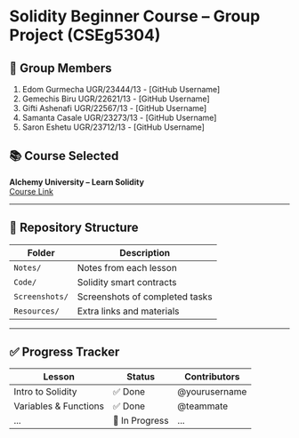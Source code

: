 # Solidity Beginner Course – Group Project (CSEg5304)

## 👥 Group Members
1. Edom Gurmecha     UGR/23444/13 - [GitHub Username]
2. Gemechis Biru     UGR/22621/13 - [GitHub Username]
3. Gifti Ashenafi    UGR/22567/13 - [GitHub Username]
4. Samanta Casale    UGR/23273/13 - [GitHub Username]
5. Saron Eshetu      UGR/23712/13 - [GitHub Username]

## 📚 Course Selected
**Alchemy University – Learn Solidity**  
[Course Link](https://www.alchemy.com/university/courses/solidity)

---

## 📁 Repository Structure

| Folder       | Description |
|--------------|-------------|
| `Notes/`     | Notes from each lesson |
| `Code/`      | Solidity smart contracts |
| `Screenshots/` | Screenshots of completed tasks |
| `Resources/` | Extra links and materials |

---

## ✅ Progress Tracker

| Lesson               | Status     | Contributors |
|----------------------|------------|--------------|
| Intro to Solidity     | ✅ Done     | @yourusername |
| Variables & Functions | ✅ Done     | @teammate     |
| ...                   | 🔄 In Progress | ...        |

